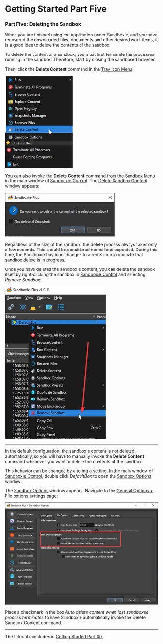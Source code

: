 # Getting Started Part Five

### Part Five: Deleting the Sandbox

When you are finished using the application under Sandboxie, and you have recovered the downloaded files, documents and
other desired work items, it is a good idea to delete the contents of the sandbox.

To delete the content of a sandbox, you must first terminate the processes running in the sandbox. Therefore, start by
closing the sandboxed browser.

Then, click the **Delete Content** command in the [Tray Icon Menu](SP_TrayIconMenu.md):

![](../Media/SP_TrayPopupDelete.png)

You can also invoke the **Delete Content** command from the [Sandbox Menu](SP_SBControl_SbMenu.md) in the main window
of [Sandboxie Control](SP_SBControl.md). The [Delete Sandbox Content](DeleteSandboxContent.md) window appears:

![](../Media/SP_DeleteSandboxContent.png)

Regardless of the size of the sandbox, the delete process always takes only a few seconds. This should be considered
normal and expected. During this time, the Sandboxie tray icon changes to a red X icon to indicate that sandbox delete
is in progress.

Once you have deleted the sandbox's content, you can delete the sandbox itself by right-clicking the sandbox
in [Sandboxie Control](SP_SBControl.md) and selecting _Remove Sandbox_:

![](../Media/SP_DeleteSandbox.png)

* * *
In the default configuration, the sandbox's content is not deleted automatically, so you will have to manually invoke
the **Delete Content** command whenever you want to delete the contents of the sandbox.

This behavior can be changed by altering a setting. In the main window of [Sandboxie Control](SP_SBControl.md),
double click _DefaultBox_ to open the [Sandbox Options](SP_SBOptions.md) window:

The [Sandbox Options](SP_SBOptions.md) window appears. Navigate to
the [General Options > File options](SBOptions_GeneralOptions.md#file-options) settings page:

![](../Media/SP_SettingsDelete.png)

Place a checkmark in the box _Auto delete content when last sandboxed process terminates_ to have Sandboxie
automatically invoke the Delete Sandbox Content command.
* * *
The tutorial concludes in [Getting Started Part Six](SP_GettingStartedPartSix.md).
